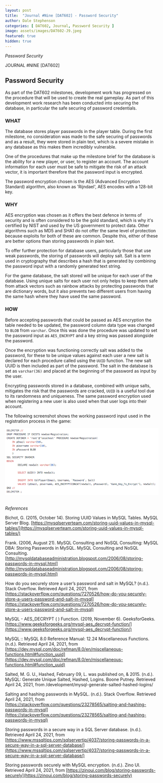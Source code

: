 ```yaml
---
layout: post
title:  "Journal #Nine [DAT602] - Password Security" 
author: Dale Stephenson
categories: [ DAT602, Journal, Password Security ]
image: assets/images/DAT602-J9.jpeg
featured: true
hidden: true
---
```

<i>Password Security</i>

JOURNAL #NINE [DAT602]

<h2>Password Security</h2>

As part of the DAT602 milestones, development work has progressed on the procedure that will be used to create the real gameplay. As part of this development work research has been conducted into securing the database, in particular the safe securing of password credentials.
 
<h3>WHAT</h3>
 
The database stores player passwords in the player table. During the first milestone, no consideration was made to the safe securing of passwords and as a result, they were stored in plain text, which is a severe mistake in any database as this makes them incredibly vulnerable.
 
One of the procedures that make up the milestone brief for the database is the ability for a new player, or user, to register an account. The account information for each user must be safe to mitigate the risk of an attack vector, it is important therefore that the password input is encrypted.
 
The password encryption chosen is the AES (Advanced Encryption Standard) algorithm, also known as 'Rijndael', AES encodes with a 128-bit key.
 
<h3>WHY</h3>
 
AES encryption was chosen as it offers the best defence in terms of security and is often considered to be the gold standard, which is why it's certified by NIST and used by the US government to protect data. Other algorithms such as MD5 and SHA1 do not offer the same level of protection because exploits for both of these are common. Despite this, either of these are better options than storing passwords in plain text.
 
To offer further protection for database users, particularly those that use weak passwords, the storing of passwords will deploy salt. Salt is a term used in cryptography that describes a hash that is generated by combining the password input with a randomly generated text string.
 
For the game database, the salt stored will be unique for each user of the database. Using unique salts for each user not only helps to keep them safe from attack vectors such as rainbow attacks by protecting passwords that are dictionary words, but it also prevents two different users from having the same hash where they have used the same password.
 
<h3>HOW</h3>
 
Before accepting passwords that could be passed as AES encryption the table needed to be updated, the password column data type was changed to <code>BLOB</code> from <code>varchar</code>. Once this was done the procedure was updated to set the password input as <code>AES_ENCRYPT</code> and a key string was passed alongside the password.
 
Once the encryption was functioning correctly salt was added to the password, for these to be unique values against each user a new salt is declared for each procedure called using the <code>UUID</code> function. The new salt UUID is then included as part of the password. The salt in the database is set as <code>varchar(36)</code> and placed at the beginning of the password as input by the user. 

Encrypting passwords stored in a database, combined with unique salts, mitigates the risk that the passwords are cracked, <code>UUID</code> is a useful tool due to its randomness and uniqueness. The same password encryption used when registering a new user is also used when that user logs into their account.

The following screenshot shows the working password input used in the registration process in the game:

<center><img src="/assets/images/DAT602_PasswordSecurity.png" alt="Password Security"></center><br>

<i>References</i>

Bichot, G. (2015, October 14). Storing UUID Values in MySQL Tables. MySQL Server Blog. [https://mysqlserverteam.com/storing-uuid-values-in-mysql-tables/](https://mysqlserverteam.com/storing-uuid-values-in-mysql-tables/)

Frank. (2006, August 21). MySQL Consulting and NoSQL Consulting: MySQL DBA: Storing Passwords in MySQL. MySQL Consulting and NoSQL Consulting. [http://mysqldatabaseadministration.blogspot.com/2006/08/storing-passwords-in-mysql.html](http://mysqldatabaseadministration.blogspot.com/2006/08/storing-passwords-in-mysql.html)

How do you securely store a user’s password and salt in MySQL? (n.d.). Stack Overflow. Retrieved April 24, 2021, from [https://stackoverflow.com/questions/7270526/how-do-you-securely-store-a-users-password-and-salt-in-mysql](https://stackoverflow.com/questions/7270526/how-do-you-securely-store-a-users-password-and-salt-in-mysql)

MySQL - AES_DECRYPT ( ) Function. (2019, November 6). GeeksforGeeks. [https://www.geeksforgeeks.org/mysql-aes_decrypt-function/](https://www.geeksforgeeks.org/mysql-aes_decrypt-function/)

MySQL :: MySQL 8.0 Reference Manual: 12.24 Miscellaneous Functions. (n.d.). Retrieved April 24, 2021, from [https://dev.mysql.com/doc/refman/8.0/en/miscellaneous-functions.html#function_uuid](https://dev.mysql.com/doc/refman/8.0/en/miscellaneous-functions.html#function_uuid)

Salted, M. G. U., Hashed, February 09, L. was published on, & 2015. (n.d.). MySQL: Generate Unique Salted, Hashed, Logins. Boone Putney. Retrieved April 24, 2021, from /development/mysql-generate-salted-hashed-logins/

Salting and hashing passwords in MySQL. (n.d.). Stack Overflow. Retrieved April 24, 2021, from [https://stackoverflow.com/questions/23278565/salting-and-hashing-passwords-in-mysql](https://stackoverflow.com/questions/23278565/salting-and-hashing-passwords-in-mysql)

Storing passwords in a secure way in a SQL Server database. (n.d.). Retrieved April 24, 2021, from [https://www.mssqltips.com/sqlservertip/4037/storing-passwords-in-a-secure-way-in-a-sql-server-database/](https://www.mssqltips.com/sqlservertip/4037/storing-passwords-in-a-secure-way-in-a-sql-server-database/)

Storing passwords securely with MySQL encryption. (n.d.). Zino UI. Retrieved April 24, 2021, from [https://zinoui.com/blog/storing-passwords-securely](https://zinoui.com/blog/storing-passwords-securely)

